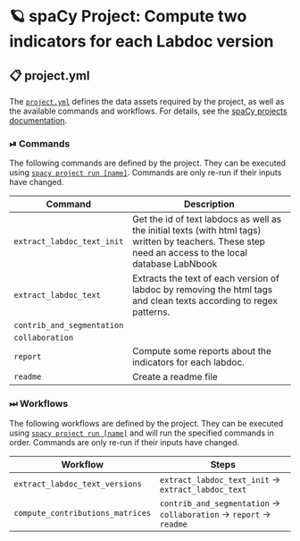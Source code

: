 <!-- SPACY PROJECT: AUTO-GENERATED DOCS START (do not remove) -->

# 🪐 spaCy Project: Compute two indicators for each Labdoc version

## 📋 project.yml

The [`project.yml`](project.yml) defines the data assets required by the
project, as well as the available commands and workflows. For details, see the
[spaCy projects documentation](https://spacy.io/usage/projects).

### ⏯ Commands

The following commands are defined by the project. They
can be executed using [`spacy project run [name]`](https://spacy.io/api/cli#project-run).
Commands are only re-run if their inputs have changed.

| Command | Description |
| --- | --- |
| `extract_labdoc_text_init` | Get the id of text labdocs as well as the initial texts (with html tags) written by teachers. These step need an access to the local database  LabNbook |
| `extract_labdoc_text` | Extracts the text of each version of labdoc by removing the html tags and clean texts according to regex patterns. |
| `contrib_and_segmentation` |  |
| `collaboration` |  |
| `report` | Compute some reports about the indicators for each labdoc. |
| `readme` | Create a readme file |

### ⏭ Workflows

The following workflows are defined by the project. They
can be executed using [`spacy project run [name]`](https://spacy.io/api/cli#project-run)
and will run the specified commands in order. Commands are only re-run if their
inputs have changed.

| Workflow | Steps |
| --- | --- |
| `extract_labdoc_text_versions` | `extract_labdoc_text_init` &rarr; `extract_labdoc_text` |
| `compute_contributions_matrices` | `contrib_and_segmentation` &rarr; `collaboration` &rarr; `report` &rarr; `readme` |

<!-- SPACY PROJECT: AUTO-GENERATED DOCS END (do not remove) -->